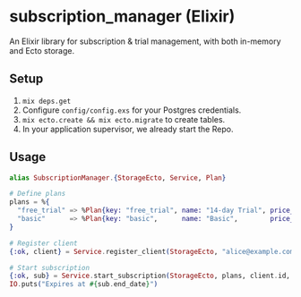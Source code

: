 # subscription_manager (Elixir)

An Elixir library for subscription & trial management, with both in-memory and Ecto storage.

## Setup

1. `mix deps.get`
2. Configure `config/config.exs` for your Postgres credentials.
3. `mix ecto.create && mix ecto.migrate` to create tables.
4. In your application supervisor, we already start the Repo.

## Usage

```elixir
alias SubscriptionManager.{StorageEcto, Service, Plan}

# Define plans
plans = %{
  "free_trial" => %Plan{key: "free_trial", name: "14-day Trial", price_cents: 0, duration_days: 14, category: "Trial"},
  "basic"      => %Plan{key: "basic",      name: "Basic",        price_cents: 999, duration_days: 30, category: "Paid"}
}

# Register client
{:ok, client} = Service.register_client(StorageEcto, "alice@example.com", "+2507800000", nil)

# Start subscription
{:ok, sub} = Service.start_subscription(StorageEcto, plans, client.id, "free_trial")
IO.puts("Expires at #{sub.end_date}")
